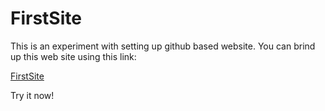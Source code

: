 # FirstSite
This is an experiment with setting up github based website.  You can brind up this web site using this link:

[FirstSite](https://davidhsmith.github.io/FirstSite)

Try it now!
